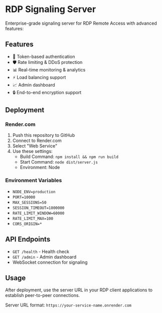 # RDP Signaling Server

Enterprise-grade signaling server for RDP Remote Access with advanced features:

## Features
- 🔐 Token-based authentication
- 🛡️ Rate limiting & DDoS protection  
- 📊 Real-time monitoring & analytics
- ⚡ Load balancing support
- 📈 Admin dashboard
- 🔒 End-to-end encryption support

## Deployment

### Render.com
1. Push this repository to GitHub
2. Connect to Render.com
3. Select "Web Service"
4. Use these settings:
   - Build Command: `npm install && npm run build`
   - Start Command: `node dist/server.js`
   - Environment: Node

### Environment Variables
- `NODE_ENV=production`
- `PORT=10000`
- `MAX_SESSIONS=50`
- `SESSION_TIMEOUT=1800000`
- `RATE_LIMIT_WINDOW=60000`
- `RATE_LIMIT_MAX=100`
- `CORS_ORIGIN=*`

## API Endpoints
- `GET /health` - Health check
- `GET /admin` - Admin dashboard  
- WebSocket connection for signaling

## Usage
After deployment, use the server URL in your RDP client applications to establish peer-to-peer connections.

Server URL format: `https://your-service-name.onrender.com`